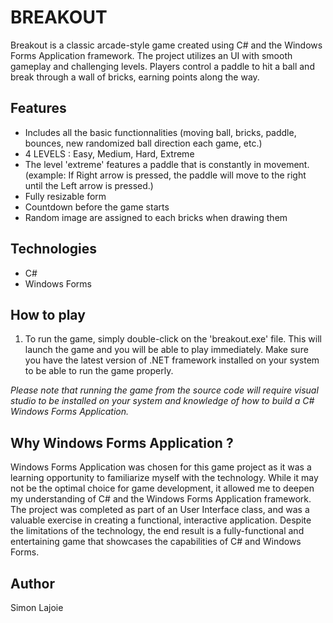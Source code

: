 # BREAKOUT
Breakout is a classic arcade-style game created using C# and the Windows Forms Application framework. The project utilizes an UI with smooth gameplay and challenging levels. Players control a paddle to hit a ball and break through a wall of bricks, earning points along the way.

## Features
* Includes all the basic functionnalities (moving ball, bricks, paddle, bounces, new randomized ball direction each game, etc.)
* 4 LEVELS : Easy, Medium, Hard, Extreme
* The level 'extreme' features a paddle that is constantly in movement. (example: If Right arrow is pressed, the paddle will move to the right until the Left arrow is pressed.)
* Fully resizable form
* Countdown before the game starts
* Random image are assigned to each bricks when drawing them

## Technologies
* C#
* Windows Forms

## How to play
1. To run the game, simply double-click on the 'breakout.exe' file. This will launch the game and you will be able to play immediately. Make sure you have the latest version of .NET framework installed on your system to be able to run the game properly.

*Please note that running the game from the source code will require visual studio to be installed on your system and knowledge of how to build a C# Windows Forms Application.*

## Why Windows Forms Application ?
Windows Forms Application was chosen for this game project as it was a learning opportunity to familiarize myself with the technology. While it may not be the optimal choice for game development, it allowed me to deepen my understanding of C# and the Windows Forms Application framework. The project was completed as part of an User Interface class, and was a valuable exercise in creating a functional, interactive application. Despite the limitations of the technology, the end result is a fully-functional and entertaining game that showcases the capabilities of C# and Windows Forms.

## Author
Simon Lajoie
